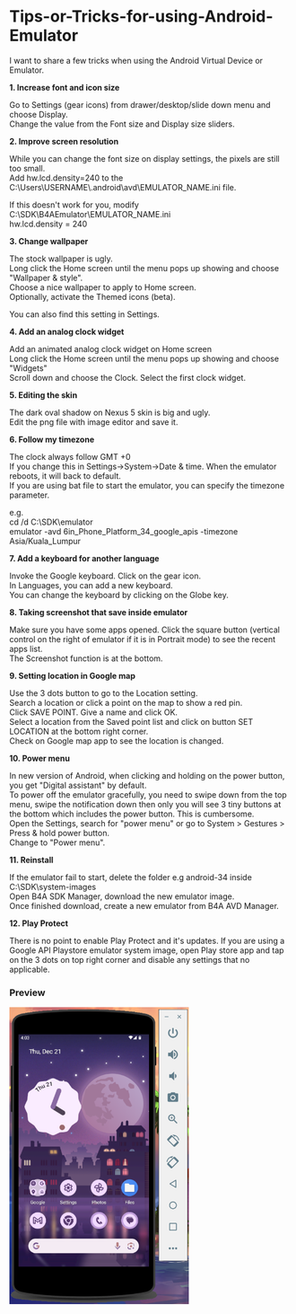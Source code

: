 # Tips-or-Tricks-for-using-Android-Emulator

I want to share a few tricks when using the Android Virtual Device or Emulator.

**1. Increase font and icon size**

Go to Settings (gear icons) from drawer/desktop/slide down menu and choose Display.\
Change the value from the Font size and Display size sliders.

**2. Improve screen resolution**

While you can change the font size on display settings, the pixels are still too small.\
Add hw.lcd.density=240 to the C:\Users\USERNAME\\.android\avd\EMULATOR_NAME.ini file.

If this doesn't work for you, modify C:\SDK\B4AEmulator\EMULATOR_NAME.ini\
hw.lcd.density = 240

**3. Change wallpaper**

The stock wallpaper is ugly.\
Long click the Home screen until the menu pops up showing and choose "Wallpaper & style".\
Choose a nice wallpaper to apply to Home screen.\
Optionally, activate the Themed icons (beta).

You can also find this setting in Settings.

**4. Add an analog clock widget**

Add an animated analog clock widget on Home screen\
Long click the Home screen until the menu pops up showing and choose "Widgets"\
Scroll down and choose the Clock. Select the first clock widget.

**5. Editing the skin**

The dark oval shadow on Nexus 5 skin is big and ugly.\
Edit the png file with image editor and save it.

**6. Follow my timezone**

The clock always follow GMT +0\
If you change this in Settings->System->Date & time. When the emulator reboots, it will back to default.\
If you are using bat file to start the emulator, you can specify the timezone parameter.

e.g.\
cd /d C:\SDK\emulator\
emulator -avd 6in_Phone_Platform_34_google_apis -timezone Asia/Kuala_Lumpur

**7. Add a keyboard for another language**

Invoke the Google keyboard. Click on the gear icon.\
In Languages, you can add a new keyboard.\
You can change the keyboard by clicking on the Globe key.

**8. Taking screenshot that save inside emulator**

Make sure you have some apps opened. Click the square button (vertical control on the right of emulator if it is in Portrait mode) to see the recent apps list.\
The Screenshot function is at the bottom.

**9. Setting location in Google map**

Use the 3 dots button to go to the Location setting.\
Search a location or click a point on the map to show a red pin.\
Click SAVE POINT. Give a name and click OK.\
Select a location from the Saved point list and click on button SET LOCATION at the bottom right corner.\
Check on Google map app to see the location is changed.

**10. Power menu**

In new version of Android, when clicking and holding on the power button, you get "Digital assistant" by default.\
To power off the emulator gracefully, you need to swipe down from the top menu, swipe the notification down then only you will see 3 tiny buttons at the bottom which includes the power button. This is cumbersome.\
Open the Settings, search for "power menu" or go to System > Gestures > Press & hold power button.\
Change to "Power menu".

**11. Reinstall**

If the emulator fail to start, delete the folder e.g android-34 inside C:\SDK\system-images\
Open B4A SDK Manager, download the new emulator image.\
Once finished download, create a new emulator from B4A AVD Manager.

**12. Play Protect**

There is no point to enable Play Protect and it's updates. If you are using a Google API Playstore emulator system image, open Play store app and tap on the 3 dots on top right corner and disable any settings that no applicable.

### Preview
<img src="https://github.com/pyhoon/Tips-or-Tricks-for-using-Android-Emulator/raw/main/android-emulator.png" title="Android Emulator" width="320" />
